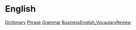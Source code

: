 # English

[Dictionary](Dictionary.md)
[Phrase](Phrase.md)
[Grammar](Grammar.md)
[BusinessEnglish_VocaularyReview](BusinessEnglish_VocaularyReview.md)